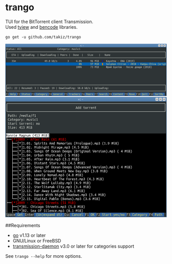# trango
TUI for the BitTorrent client Transmission.  
Used [tview](https://github.com/rivo/tview) and [bencode](https://github.com/marksamman/bencode) libraries.  
```
go get -u github.com/takiz/trango
```
![Screenshot](st1.png)
![Screenshot](st2.png)

##Requirements
* [go](https://github.com/golang/go) v1.13 or later
* GNU/Linux or FreeBSD
* [transmission-daemon](https://github.com/transmission/transmission) v3.0 or later for categories support

See `trango --help` for more options.
